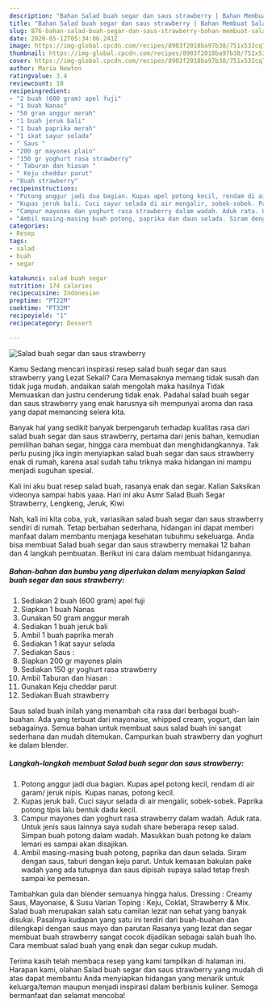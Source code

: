 ```yaml
---
description: "Bahan Salad buah segar dan saus strawberry | Bahan Membuat Salad buah segar dan saus strawberry Yang Bikin Ngiler"
title: "Bahan Salad buah segar dan saus strawberry | Bahan Membuat Salad buah segar dan saus strawberry Yang Bikin Ngiler"
slug: 876-bahan-salad-buah-segar-dan-saus-strawberry-bahan-membuat-salad-buah-segar-dan-saus-strawberry-yang-bikin-ngiler
date: 2020-05-12T05:34:06.241Z
image: https://img-global.cpcdn.com/recipes/8903f2018ba97b38/751x532cq70/salad-buah-segar-dan-saus-strawberry-foto-resep-utama.jpg
thumbnail: https://img-global.cpcdn.com/recipes/8903f2018ba97b38/751x532cq70/salad-buah-segar-dan-saus-strawberry-foto-resep-utama.jpg
cover: https://img-global.cpcdn.com/recipes/8903f2018ba97b38/751x532cq70/salad-buah-segar-dan-saus-strawberry-foto-resep-utama.jpg
author: Maria Newton
ratingvalue: 3.4
reviewcount: 10
recipeingredient:
- "2 buah (600 gram) apel fuji"
- "1 buah Nanas"
- "50 gram anggur merah"
- "1 buah jeruk bali"
- "1 buah paprika merah"
- "1 ikat sayur selada"
- " Saus "
- "200 gr mayones plain"
- "150 gr yoghurt rasa strawberry"
- " Taburan dan hiasan "
- " Keju cheddar parut"
- "Buah strawberry"
recipeinstructions:
- "Potong anggur jadi dua bagian. Kupas apel potong kecil, rendam di air garam/ jeruk nipis. Kupas nanas, potong kecil."
- "Kupas jeruk bali. Cuci sayur selada di air mengalir, sobek-sobek. Paprika potong tipis lalu bentuk dadu kecil."
- "Campur mayones dan yoghurt rasa strawberry dalam wadah. Aduk rata. Untuk jenis saus lainnya saya sudah share beberapa resep salad. Simpan buah potong dalam wadah. Masukkan buah potong ke dalam lemari es sampai akan disajikan."
- "Ambil masing-masing buah potong, paprika dan daun selada. Siram dengan saus, taburi dengan keju parut. Untuk kemasan bakulan pake wadah yang ada tutupnya dan saus dipisah supaya salad tetap fresh sampai ke pemesan."
categories:
- Resep
tags:
- salad
- buah
- segar

katakunci: salad buah segar 
nutrition: 174 calories
recipecuisine: Indonesian
preptime: "PT22M"
cooktime: "PT32M"
recipeyield: "1"
recipecategory: Dessert

---
```



![Salad buah segar dan saus strawberry](https://img-global.cpcdn.com/recipes/8903f2018ba97b38/751x532cq70/salad-buah-segar-dan-saus-strawberry-foto-resep-utama.jpg)

Kamu Sedang mencari inspirasi resep salad buah segar dan saus strawberry yang Lezat Sekali? Cara Memasaknya memang tidak susah dan tidak juga mudah. andaikan salah mengolah maka hasilnya Tidak Memuaskan dan justru cenderung tidak enak. Padahal salad buah segar dan saus strawberry yang enak harusnya sih mempunyai aroma dan rasa yang dapat memancing selera kita.

Banyak hal yang sedikit banyak berpengaruh terhadap kualitas rasa dari salad buah segar dan saus strawberry, pertama dari jenis bahan, kemudian pemilihan bahan segar, hingga cara membuat dan menghidangkannya. Tak perlu pusing jika ingin menyiapkan salad buah segar dan saus strawberry enak di rumah, karena asal sudah tahu triknya maka hidangan ini mampu menjadi suguhan spesial.

Kali ini aku buat resep salad buah, rasanya enak dan segar. Kalian Saksikan videonya sampai habis yaaa. Hari ini aku Asmr Salad Buah Segar Strawberry, Lengkeng, Jeruk, Kiwi


Nah, kali ini kita coba, yuk, variasikan salad buah segar dan saus strawberry sendiri di rumah. Tetap berbahan sederhana, hidangan ini dapat memberi manfaat dalam membantu menjaga kesehatan tubuhmu sekeluarga. Anda bisa membuat Salad buah segar dan saus strawberry memakai 12 bahan dan 4 langkah pembuatan. Berikut ini cara dalam membuat hidangannya.

<!--inarticleads1-->

##### Bahan-bahan dan bumbu yang diperlukan dalam menyiapkan Salad buah segar dan saus strawberry:

1. Sediakan 2 buah (600 gram) apel fuji
1. Siapkan 1 buah Nanas
1. Gunakan 50 gram anggur merah
1. Sediakan 1 buah jeruk bali
1. Ambil 1 buah paprika merah
1. Sediakan 1 ikat sayur selada
1. Sediakan  Saus :
1. Siapkan 200 gr mayones plain
1. Sediakan 150 gr yoghurt rasa strawberry
1. Ambil  Taburan dan hiasan :
1. Gunakan  Keju cheddar parut
1. Sediakan Buah strawberry


Saus salad buah inilah yang menambah cita rasa dari berbagai buah-buahan. Ada yang terbuat dari mayonaise, whipped cream, yogurt, dan lain sebagainya. Semua bahan untuk membuat saus salad buah ini sangat sederhana dan mudah ditemukan. Campurkan buah strawberry dan yoghurt ke dalam blender. 

<!--inarticleads2-->

##### Langkah-langkah membuat Salad buah segar dan saus strawberry:

1. Potong anggur jadi dua bagian. Kupas apel potong kecil, rendam di air garam/ jeruk nipis. Kupas nanas, potong kecil.
1. Kupas jeruk bali. Cuci sayur selada di air mengalir, sobek-sobek. Paprika potong tipis lalu bentuk dadu kecil.
1. Campur mayones dan yoghurt rasa strawberry dalam wadah. Aduk rata. Untuk jenis saus lainnya saya sudah share beberapa resep salad. Simpan buah potong dalam wadah. Masukkan buah potong ke dalam lemari es sampai akan disajikan.
1. Ambil masing-masing buah potong, paprika dan daun selada. Siram dengan saus, taburi dengan keju parut. Untuk kemasan bakulan pake wadah yang ada tutupnya dan saus dipisah supaya salad tetap fresh sampai ke pemesan.


Tambahkan gula dan blender semuanya hingga halus. Dressing : Creamy Saus, Mayonaise, &amp; Susu Varian Toping : Keju, Coklat, Strawberry &amp; Mix. Salad buah merupakan salah satu camilan lezat nan sehat yang banyak disukai. Pasalnya kudapan yang satu ini terdiri dari buah-buahan dan dilengkapi dengan saus mayo dan parutan Rasanya yang lezat dan segar membuat buah strawberry sangat cocok dijadikan sebagai salah buah lho. Cara membuat salad buah yang enak dan segar cukup mudah. 

Terima kasih telah membaca resep yang kami tampilkan di halaman ini. Harapan kami, olahan Salad buah segar dan saus strawberry yang mudah di atas dapat membantu Anda menyiapkan hidangan yang menarik untuk keluarga/teman maupun menjadi inspirasi dalam berbisnis kuliner. Semoga bermanfaat dan selamat mencoba!
